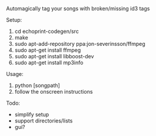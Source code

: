 Automagically tag your songs with broken/missing id3 tags

Setup:

1. cd echoprint-codegen/src
2. make
3. sudo apt-add-repository ppa:jon-severinsson/ffmpeg
4. sudo apt-get install ffmpeg
5. sudo apt-get install libboost-dev
6. sudo apt-get install mp3info

Usage: 

1. python [songpath]
7. follow the onscreen instructions

Todo:

* simplify setup
* support directories/lists
* gui? 
